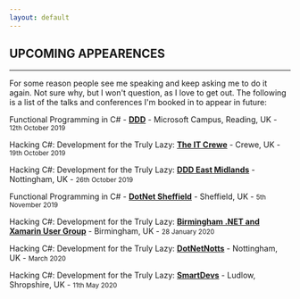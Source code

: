 ```yaml
---
layout: default
---
```


<div class="pagepanel down_arrow white">
  <div class="center">
    <h2>UPCOMING APPEARENCES</h2>
    <hr/>
    <p>For some reason people see me speaking and keep asking me to do it again.  Not sure why, but I won't question, as I love to get out.  The following is a list of the talks and conferences I'm booked in to appear in future:<p/>
	<p>Functional Programming in C# - <strong><a href="https://www.developerdeveloperdeveloper.com/Sessions/Details/234">DDD</a></strong> - Microsoft Campus, Reading, UK - <small>12th October 2019</small></p>
	<p>Hacking C#: Development for the Truly Lazy: <strong><a href="https://www.meetup.com/The-IT-Crewe/">The IT Crewe</a></strong> - Crewe, UK - <small>19th October 2019</small></p>
	<p>Hacking C#: Development for the Truly Lazy: <strong><a href="https://www.dddeastmidlands.com/">DDD East Midlands</a></strong> - Nottingham, UK - <small>26th October 2019</small></p>
	<p>Functional Programming in C# - <strong><a href="https://www.meetup.com/dotnetsheff/events/259322674/">DotNet Sheffield</a></strong> - Sheffield, UK - <small>5th November 2019</small></p>
	<p>Hacking C#: Development for the Truly Lazy: <strong><a href="https://www.meetup.com/Birmingham-DotNet-And-Xamarin-User-Group/events/265178106/">Birmingham .NET and Xamarin User Group</a></strong> - Birmingham, UK - <small>28 January 2020</small></p>
	<p>Hacking C#: Development for the Truly Lazy: <strong><a href="https://dotnetnotts.co/">DotNetNotts</a></strong> - Nottingham, UK - <small>March 2020</small></p>
	<p>Hacking C#: Development for the Truly Lazy: <strong><a href="https://www.meetup.com/Smart-Devs-User-Group/events/265371131/">SmartDevs</a></strong> - Ludlow, Shropshire, UK - <small>11th May 2020</small></p>
	  </div>
</div>